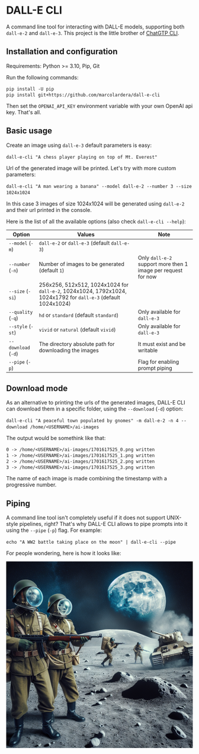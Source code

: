 # DALL-E CLI

A command line tool for interacting with DALL-E models, supporting both `dall-e-2` and `dall-e-3`. This project is the little brother of [ChatGTP CLI](https://github.com/marcolardera/chatgpt-cli).

## Installation and configuration

Requirements: Python >= 3.10, Pip, Git

Run the following commands:

```
pip install -U pip
pip install git+https://github.com/marcolardera/dall-e-cli
```

Then set the `OPENAI_API_KEY` environment variable with your own OpenAI api key. That's all.

## Basic usage

Create an image using `dall-e-3` default parameters is easy:

`dall-e-cli "A chess player playing on top of Mt. Everest"`

Url of the generated image will be printed. Let's try with more custom parameters:

`dall-e-cli "A man wearing a banana" --model dall-e-2 --number 3 --size 1024x1024`

In this case 3 images of size 1024x1024 will be generated using `dall-e-2` and their url printed in the console.

Here is the list of all the available options (also check `dall-e-cli --help`):

|Option|Values|Note|
|---|---|---|
|`--model` (`-m`)|`dall-e-2` or `dall-e-3` (default `dall-e-3`)||
|`--number` (`-n`)|Number of images to be generated (default `1`)|Only `dall-e-2` support more then 1 image per request for now|
|`--size` (`-si`)|256x256, 512x512, 1024x1024 for `dall-e-2`, 1024x1024, 1792x1024, 1024x1792 for `dall-e-3` (default 1024x1024)||
|`--quality` (`-q`)|`hd` or `standard` (default `standard`)|Only available for `dall-e-3`|
|`--style` (`-st`)|`vivid` or `natural` (default `vivid`)|Only available for `dall-e-3`|
|`--download` (`-d`)|The directory absolute path for downloading the images|It must exist and be writable|
|`--pipe` (`-p`)||Flag for enabling prompt piping|

## Download mode

As an alternative to printing the urls of the generated images, DALL-E CLI can download them in a specific folder, using the `--download` (`-d`) option:

`dall-e-cli "A peaceful town populated by gnomes" -m dall-e-2 -n 4 --download /home/<USERNAME>/ai-images`

The output would be somethink like that:

```
0 -> /home/<USERNAME>/ai-images/1701617525_0.png written
1 -> /home/<USERNAME>/ai-images/1701617525_1.png written
2 -> /home/<USERNAME>/ai-images/1701617525_2.png written
3 -> /home/<USERNAME>/ai-images/1701617525_3.png written
```

The name of each image is made combining the timestamp with a progressive number.

## Piping

A command line tool isn't completely useful if it does not support UNIX-style pipelines, right? That's why DALL-E CLI allows to pipe prompts into it using the `--pipe` (`-p`) flag. For example:

`echo "A WW2 battle taking place on the moon" | dall-e-cli --pipe`

For people wondering, here is how it looks like:

![Moon battle](moon-battle.png)
